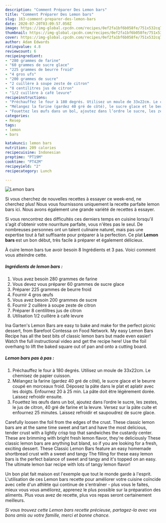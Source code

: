 ```yaml
---
description: "Comment Préparer Des Lemon bars"
title: "Comment Préparer Des Lemon bars"
slug: 163-comment-preparer-des-lemon-bars
date: 2020-07-20T03:09:57.050Z
image: https://img-global.cpcdn.com/recipes/0ef2fa1bf6b058fe/751x532cq70/lemon-bars-photo-principale-de-la-recette.jpg
thumbnail: https://img-global.cpcdn.com/recipes/0ef2fa1bf6b058fe/751x532cq70/lemon-bars-photo-principale-de-la-recette.jpg
cover: https://img-global.cpcdn.com/recipes/0ef2fa1bf6b058fe/751x532cq70/lemon-bars-photo-principale-de-la-recette.jpg
author: Adam Edwards
ratingvalue: 4.8
reviewcount: 6
recipeingredient:
- "280 grammes de farine"
- "60 grammes de sucre glace"
- "225 grammes de beurre froid"
- "4 gros ufs"
- "200 grammes de sucre"
- "2 cuillère à soupe zeste de citron"
- "8 centilitres jus de citron"
- "1/2 cuillère à café levure"
recipeinstructions:
- "Préchauffez le four à 180 degrés. Utilisez un moule de 33x22cm. Le chemisez de papier cuisson."
- "Mélangez la farine (gardez 40 gré de côté), le sucre glace et le beurre coupé en morceaux froid. Déposez la pâte dans le plat et aplatir avec les doigts. Enfournez 20 à 25 min. La pâte doit être légèrement dorée. Laissez refroidir ensuite."
- "Fouettez les œufs dans un bol, ajoutez dans l’ordre le sucre, les zestes, le jus de citron, 40 gré de farine et la levure. Versez sur la pâte cuite et enfournez 25 minutes. Laissez refroidir et saupoudrez de sucre glace."
categories:
- Resep
tags:
- lemon
- bars

katakunci: lemon bars 
nutrition: 209 calories
recipecuisine: Indonesian
preptime: "PT19M"
cooktime: "PT42M"
recipeyield: "2"
recipecategory: Lunch

---
```



![Lemon bars](https://img-global.cpcdn.com/recipes/0ef2fa1bf6b058fe/751x532cq70/lemon-bars-photo-principale-de-la-recette.jpg)

Si vous cherchez de nouvelles recettes à essayer ce week-end, ne cherchez plus! Nous vous fournissons uniquement la recette parfaite lemon bars ici. Nous avons également une grande variété de recettes à essayer.

Si vous rencontrez des difficultés ces derniers temps en cuisine lorsqu'il s'agit d'obtenir votre nourriture parfaite, vous n'êtes pas le seul. De nombreuses personnes ont un talent culinaire naturel, mais pas une expertise tout à fait suffisante pour préparer à la perfection. Ce plat <strong> Lemon bars </strong> est un bon début, très facile à préparer et également délicieux.

<!--inarticleads1-->

À cuire lemon bars tue avoir besoin 8 Ingrédients et 3 pas. Voici comment vous atteindre cette.

##### Ingrédients de lemon bars :

1. Vous avez besoin 280 grammes de farine
1. Vous devez vous préparer 60 grammes de sucre glace
1. Préparer 225 grammes de beurre froid
1. Fournir 4 gros œufs
1. Vous avez besoin 200 grammes de sucre
1. Fournir 2 cuillère à soupe zeste de citron
1. Préparer 8 centilitres jus de citron
1. Utilisation 1/2 cuillère à café levure


Ina Garten&#39;s Lemon Bars are easy to bake and make for the perfect picnic dessert, from Barefoot Contessa on Food Network. My easy Lemon Bars Recipe has all the best bits of classic lemon bars but made even easier! Watch the full instructional video and get the recipe here! Use the foil overhang to lift the baked square out of pan and onto a cutting board. 

<!--inarticleads2-->

##### Lemon bars pas à pas :

1. Préchauffez le four à 180 degrés. Utilisez un moule de 33x22cm. Le chemisez de papier cuisson.
1. Mélangez la farine (gardez 40 gré de côté), le sucre glace et le beurre coupé en morceaux froid. Déposez la pâte dans le plat et aplatir avec les doigts. Enfournez 20 à 25 min. La pâte doit être légèrement dorée. Laissez refroidir ensuite.
1. Fouettez les œufs dans un bol, ajoutez dans l’ordre le sucre, les zestes, le jus de citron, 40 gré de farine et la levure. Versez sur la pâte cuite et enfournez 25 minutes. Laissez refroidir et saupoudrez de sucre glace.


Carefully loosen the foil from the edges of the crust. These classic lemon bars are at the same time sweet and tart and have the most delicious, tender crust with a lightly crisp top that sandwiches the custardy center. These are brimming with bright fresh lemon flavor, they&#39;re deliciously These classic lemon bars are anything but bland, so if you are looking for a fresh, exciting dessert. These Classic Lemon Bars feature an easy homemade shortbread crust with a sweet and tangy The filling for these easy lemon bars is the perfect balance of sweet and tangy and it&#39;s topped on an easy. The ultimate lemon bar recipe with lots of tangy lemon flavor! 

<!--inarticleads1-->

<p>
Un bon plat fait maison est l'exemple que tout le monde garde à l'esprit. L'utilisation de ces Lemon bars recette pour améliorer votre cuisine coïncide avec celle d'un athlète qui continue de s'entraîner - plus vous le faites, mieux vous vous améliorez, apprenez le plus possible sur la préparation des aliments. Plus vous avez de recette, plus vos repas seront certainement meilleurs.
</p>

<p>
<i>Si vous trouvez cette Lemon bars recette précieuse, partagez-la avec vos bons amis ou votre famille, merci et bonne chance.</i>
</p>
